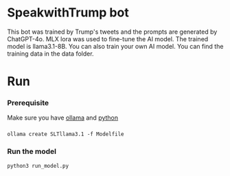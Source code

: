 # SpeakwithTrump bot
This bot was trained by Trump's tweets and the prompts are generated by ChatGPT-4o. MLX lora was used to fine-tune the AI model. 
The trained model is llama3.1-8B. You can also train your own AI model. You can find the training data in the data folder.

# Run
### Prerequisite
Make sure you have [ollama](https://ollama.com) and [python](https://www.python.org)

### 

```
ollama create SLTllama3.1 -f Modelfile
```

### Run the model

```
python3 run_model.py
```
